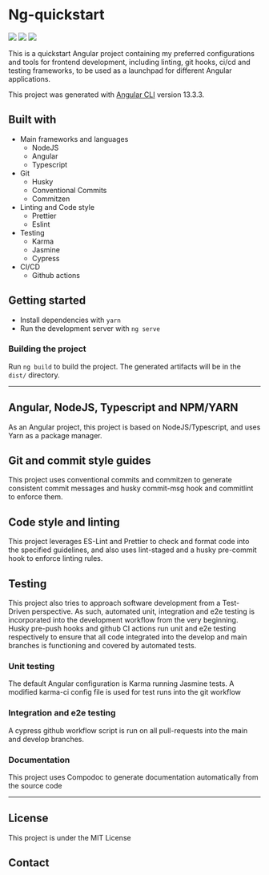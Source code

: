 # Ng-quickstart

![](https://img.shields.io/github/checks-status/chicobaptista/ng-quickstart/develop)
![](https://img.shields.io/github/last-commit/chicobaptista/ng-quickstart?logo=github)
![](https://img.shields.io/github/license/chicobaptista/ng-quickstart)

This is a quickstart Angular project containing my preferred configurations and tools for frontend development, including linting, git hooks, ci/cd and testing frameworks, to be used as a launchpad for different Angular applications.

This project was generated with [Angular CLI](https://github.com/angular/angular-cli) version 13.3.3.



## Built with

 - Main frameworks and languages
    - NodeJS
    - Angular
    - Typescript
 - Git
    - Husky
    - Conventional Commits
    - Commitzen
 - Linting and Code style
    - Prettier
    - Eslint
 - Testing
    - Karma
    - Jasmine
    - Cypress
 - CI/CD
    - Github actions

## Getting started

 - Install dependencies with `yarn`
 - Run the development server with `ng serve`

### Building the project

Run `ng build` to build the project. The generated artifacts will be in the `dist/` directory.

----

## Angular, NodeJS, Typescript and NPM/YARN

As an Angular project, this project is based on NodeJS/Typescript, and uses Yarn as a package manager.

## Git and commit style guides

This project uses conventional commits and commitzen to generate consistent commit messages and husky commit-msg hook and commitlint to enforce them.

## Code style and linting

This project leverages ES-Lint and Prettier to check and format code into the specified guidelines, and also uses lint-staged and a husky pre-commit hook to enforce linting rules.

## Testing

This project also tries to approach software development from a Test-Driven perspective. As such, automated unit, integration and e2e testing is incorporated into the development workflow from the very beginning. Husky pre-push hooks and github CI actions run unit and e2e testing respectively to ensure that all code integrated into the develop and main branches is functioning and covered by automated tests.

### Unit testing

The default Angular configuration is Karma running Jasmine tests. A modified karma-ci config file is used for test runs into the git workflow

### Integration and e2e testing

A cypress github workflow script is run on all pull-requests into the main and develop branches.

### Documentation

This project uses Compodoc to generate documentation automatically from the source code

----

## License

This project is under the MIT License

## Contact